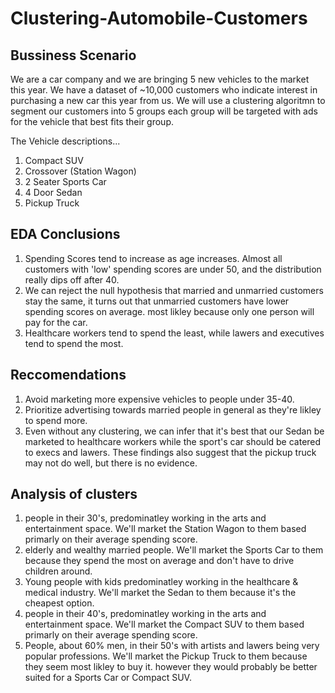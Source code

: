 # Clustering-Automobile-Customers

## Bussiness Scenario
We are a car company and we are bringing 5 new vehicles to the market this year. We have a dataset of ~10,000 customers who indicate interest in purchasing a new car this year from us. We will use a clustering algoritmn to segment our customers into 5 groups each group will be targeted with ads for the vehicle that best fits their group. 

The Vehicle descriptions...
1. Compact SUV
2. Crossover (Station Wagon)
3. 2 Seater Sports Car
4. 4 Door Sedan
5. Pickup Truck

## EDA Conclusions
1. Spending Scores tend to increase as age increases. Almost all customers with 'low' spending scores are under 50, and the distribution really dips off after 40.
2. We can reject the null hypothesis that married and unmarried customers stay the same, it turns out that unmarried customers have lower spending scores on average. most likley because only one person will pay for the car.
3. Healthcare workers tend to spend the least, while lawers and executives tend to spend the most.

## Reccomendations
1. Avoid marketing more expensive vehicles to people under 35-40.
2. Prioritize advertising towards married people in general as they're likley to spend more.
3. Even without any clustering, we can infer that it's best that our Sedan be marketed to healthcare workers while the sport's car should be catered to execs and lawers. These findings also suggest that the pickup truck may not do well, but there is no evidence.

## Analysis of clusters
1. people in their 30's, predominatley working in the arts and entertainment space. We'll market the Station Wagon to them based primarly on their average spending score.
2. elderly and wealthy married people. We'll market the Sports Car to them because they spend the most on average and don't have to drive children around.
3. Young people with kids predominatley working in the healthcare & medical industry. We'll market the Sedan to them because it's the cheapest option.
4. people in their 40's, predominatley working in the arts and entertainment space. We'll market the Compact SUV to them based primarly on their average spending score.
5. People, about 60% men, in their 50's with artists and lawers being very popular professions. We'll market the Pickup Truck to them because they seem most likley to buy it. however they would probably be better suited for a Sports Car or Compact SUV.

